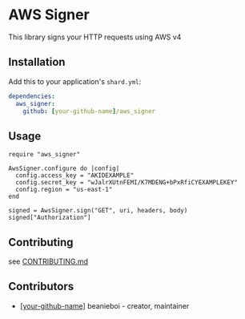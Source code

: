 # AWS Signer

This library signs your HTTP requests using AWS v4

## Installation


Add this to your application's `shard.yml`:

```yaml
dependencies:
  aws_signer:
    github: [your-github-name]/aws_signer
```


## Usage


```crystal
require "aws_signer"

AwsSigner.configure do |config|
  config.access_key = "AKIDEXAMPLE"
  config.secret_key = "wJalrXUtnFEMI/K7MDENG+bPxRfiCYEXAMPLEKEY"
  config.region = "us-east-1"
end

signed = AwsSigner.sign("GET", uri, headers, body)
signed["Authorization"]

```

## Contributing

see [CONTRIBUTING.md][contributing]

[contributing]: https://github.com/beanieboi/aws-signer.cr/blob/master/CONTRIBUTING.md

## Contributors

- [[your-github-name]](https://github.com/[your-github-name]) beanieboi - creator, maintainer
